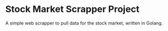 # Stock Market Scrapper Project
A simple web scrapper to pull data for the stock market, written in Golang.